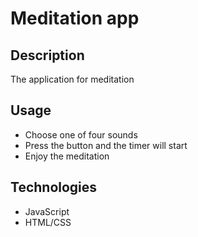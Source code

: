 # Meditation app

## Description
The application for meditation

## Usage
- Сhoose one of four sounds
- Press the button and the timer will start
- Enjoy the meditation
  
## Technologies
- JavaScript
- HTML/CSS
